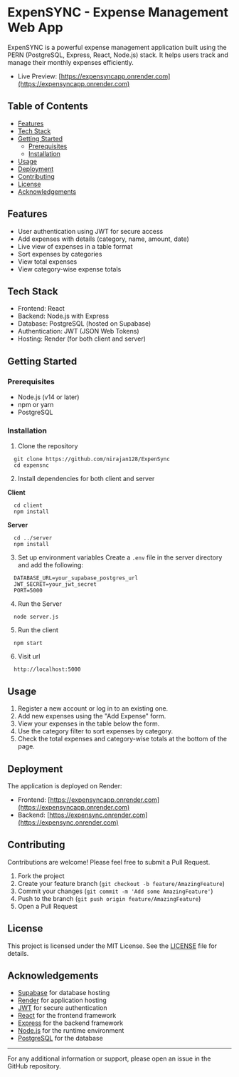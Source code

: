 # ExpenSYNC - Expense Management Web App

ExpenSYNC is a powerful expense management application built using the PERN (PostgreSQL, Express, React, Node.js) stack. It helps users track and manage their monthly expenses efficiently.

- Live Preview: [https://expensyncapp.onrender.com](https://expensyncapp.onrender.com)

## Table of Contents

- [Features](#features)
- [Tech Stack](#tech-stack)
- [Getting Started](#getting-started)
  - [Prerequisites](#prerequisites)
  - [Installation](#installation)
- [Usage](#usage)
- [Deployment](#deployment)
- [Contributing](#contributing)
- [License](#license)
- [Acknowledgements](#acknowledgements)

## Features

- User authentication using JWT for secure access
- Add expenses with details (category, name, amount, date)
- Live view of expenses in a table format
- Sort expenses by categories
- View total expenses
- View category-wise expense totals

## Tech Stack

- Frontend: React
- Backend: Node.js with Express
- Database: PostgreSQL (hosted on Supabase)
- Authentication: JWT (JSON Web Tokens)
- Hosting: Render (for both client and server)

## Getting Started

### Prerequisites

- Node.js (v14 or later)
- npm or yarn
- PostgreSQL

### Installation

1. Clone the repository

```
  git clone https://github.com/nirajan128/ExpenSync
  cd expensnc
```

2. Install dependencies for both client and server

**Client**
```
  cd client
  npm install
```

**Server**
```
  cd ../server
  npm install
```

3. Set up environment variables
  Create a `.env` file in the server directory and add the following:
```
  DATABASE_URL=your_supabase_postgres_url
  JWT_SECRET=your_jwt_secret
  PORT=5000
```

4. Run the Server
```
  node server.js
```

5. Run the client
```
  npm start
```
6. Visit url
```
  http://localhost:5000
```


## Usage

1. Register a new account or log in to an existing one.
2. Add new expenses using the "Add Expense" form.
3. View your expenses in the table below the form.
4. Use the category filter to sort expenses by category.
5. Check the total expenses and category-wise totals at the bottom of the page.

## Deployment

The application is deployed on Render:

- Frontend: [https://expensyncapp.onrender.com](https://expensyncapp.onrender.com)
- Backend: [https://expensync.onrender.com](https://expensync.onrender.com)

## Contributing

Contributions are welcome! Please feel free to submit a Pull Request.

1. Fork the project
2. Create your feature branch (`git checkout -b feature/AmazingFeature`)
3. Commit your changes (`git commit -m 'Add some AmazingFeature'`)
4. Push to the branch (`git push origin feature/AmazingFeature`)
5. Open a Pull Request

## License

This project is licensed under the MIT License. See the [LICENSE](LICENSE) file for details.

## Acknowledgements

- [Supabase](https://supabase.io/) for database hosting
- [Render](https://render.com/) for application hosting
- [JWT](https://jwt.io/) for secure authentication
- [React](https://reactjs.org/) for the frontend framework
- [Express](https://expressjs.com/) for the backend framework
- [Node.js](https://nodejs.org/) for the runtime environment
- [PostgreSQL](https://www.postgresql.org/) for the database

---

For any additional information or support, please open an issue in the GitHub repository.
